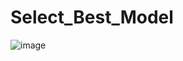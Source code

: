 # Select_Best_Model
![image](https://user-images.githubusercontent.com/67378945/234620628-dd1d309f-6b3e-468d-a60b-8116435c54e2.png)

